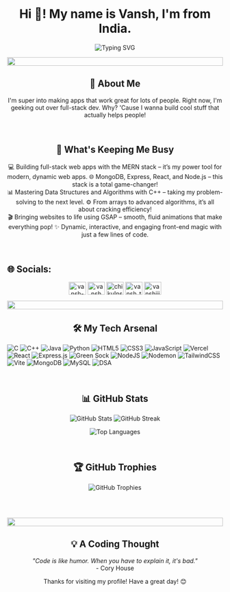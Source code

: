 <h1 align="center">Hi 👋! My name is Vansh, I'm from India.</h1>

<p align="center">
  <img src="https://readme-typing-svg.herokuapp.com?font=Fira+Code&pause=1000&color=2196F3&center=true&vCenter=true&width=435&lines=Aspiring+Full-Stack+Developer;DSA+%7C+MERN+%7C+Explorer;Building+Secure+%26+Scalable+Apps" alt="Typing SVG" />
</p>

<p align="center">
  <img src="https://i.imgur.com/dBaSKWF.gif" height="20" width="100%">
</p>

<h2 align="center">🌟 About Me</h2>

<p align="center">
  I'm super into making apps that work great for lots of people. Right now, I'm geeking out over full-stack dev. Why? 'Cause I wanna build cool stuff that actually helps people!
</p>

<!--
<p align="center">
  <img src="https://raw.githubusercontent.com/devSouvik/devSouvik/master/gif3.gif" />
</p>
--->

<br>

<h2 align="center">🚀 What's Keeping Me Busy</h2>

<p align="center">
💻 Building full-stack web apps with the MERN stack – it’s my power tool for modern, dynamic web apps.
🌐 MongoDB, Express, React, and Node.js – this stack is a total game-changer! <br>
  📊 Mastering Data Structures and Algorithms with C++ – taking my problem-solving to the next level.
⚙️ From arrays to advanced algorithms, it’s all about cracking efficiency!<br>
  🎬 Bringing websites to life using GSAP – smooth, fluid animations that make everything pop!
✨ Dynamic, interactive, and engaging front-end magic with just a few lines of code.<br>
</p>
<br>

## 🌐 Socials:

<p align="center">
<a href="https://www.linkedin.com/in/vansh-tyagi-825001273/" target="blank"><img align="center" src="https://raw.githubusercontent.com/rahuldkjain/github-profile-readme-generator/master/src/images/icons/Social/linked-in-alt.svg" alt="vansh-tyagi-825001273" height="30" width="40" /></a>
<a href="https://www.instagram.com/" target="blank"><img align="center" src="https://raw.githubusercontent.com/rahuldkjain/github-profile-readme-generator/master/src/images/icons/Social/instagram.svg" alt="vansh tyagi" height="30" width="40" /></a>
  <a href="https://leetcode.com/u/iamvtyagi/" target="blank"><img align="center" src="https://raw.githubusercontent.com/rahuldkjain/github-profile-readme-generator/master/src/images/icons/Social/leet-code.svg" alt="chikuInsight" height="30" width="40" /></a>
<a href="https://www.codechef.com/users/vansh_tyagi1" target="blank"><img align="center" src="https://cdn.jsdelivr.net/npm/simple-icons@3.1.0/icons/codechef.svg" alt="vansh_tyagi1" height="30" width="40" /></a>
<a href="mailto:vanshjii021@gmail.com" target="blank"><img align="center" src="https://img.shields.io/badge/-Gmail-D14836?style=for-the-badge&logo=gmail&logoColor=white" alt="vanshjii021@gmail.com" height="30" width="40" /></a>
</p>

<p align="center">
  <img src="https://i.imgur.com/dBaSKWF.gif" height="20" width="100%">
</p>


<h2 align="center">🛠️ My Tech Arsenal</h2>

![C](https://img.shields.io/badge/c-%2300599C.svg?style=for-the-badge&logo=c&logoColor=white) 
![C++](https://img.shields.io/badge/c++-%2300599C.svg?style=for-the-badge&logo=c%2B%2B&logoColor=white) 
![Java](https://img.shields.io/badge/java-%23ED8B00.svg?style=for-the-badge&logo=openjdk&logoColor=white) 
![Python](https://img.shields.io/badge/python-%2314354C.svg?style=for-the-badge&logo=python&logoColor=white) 
![HTML5](https://img.shields.io/badge/html5-%23E34F26.svg?style=for-the-badge&logo=html5&logoColor=white) 
![CSS3](https://img.shields.io/badge/css3-%231572B6.svg?style=for-the-badge&logo=css3&logoColor=white) 
![JavaScript](https://img.shields.io/badge/javascript-%23323330.svg?style=for-the-badge&logo=javascript&logoColor=%23F7DF1E) 
![Vercel](https://img.shields.io/badge/vercel-%23000000.svg?style=for-the-badge&logo=vercel&logoColor=white) 
![React](https://img.shields.io/badge/react-%2320232a.svg?style=for-the-badge&logo=react&logoColor=%2361DAFB) 
![Express.js](https://img.shields.io/badge/express.js-%23404d59.svg?style=for-the-badge&logo=express&logoColor=%2361DAFB) 
![Green Sock](https://img.shields.io/badge/green%20sock-88CE02?style=for-the-badge&logo=greensock&logoColor=white) 
![NodeJS](https://img.shields.io/badge/node.js-6DA55F?style=for-the-badge&logo=node.js&logoColor=white) 
![Nodemon](https://img.shields.io/badge/NODEMON-%23323330.svg?style=for-the-badge&logo=nodemon&logoColor=%BBDEAD) 
![TailwindCSS](https://img.shields.io/badge/tailwindcss-%2338B2AC.svg?style=for-the-badge&logo=tailwind-css&logoColor=white) 
![Vite](https://img.shields.io/badge/vite-%23646CFF.svg?style=for-the-badge&logo=vite&logoColor=white) 
![MongoDB](https://img.shields.io/badge/MongoDB-%234ea94b.svg?style=for-the-badge&logo=mongodb&logoColor=white) 
![MySQL](https://img.shields.io/badge/mysql-%2300758F.svg?style=for-the-badge&logo=mysql&logoColor=white) 
![DSA](https://img.shields.io/badge/Data%20Structures%20%26%20Algorithms-%2300599C.svg?style=for-the-badge&logo=thealgorithms&logoColor=white)




<br>

<h2 align="center">📊 GitHub Stats</h2>

<p align="center">
  <img src="https://github-readme-stats.vercel.app/api?username=iamvtyagi&show_icons=true&theme=radical" alt="GitHub Stats" />
  <img src="https://github-readme-streak-stats.herokuapp.com/?user=iamvtyagi&theme=radical" alt="GitHub Streak" />
</p>

<p align="center">
  <img src="https://github-readme-stats.vercel.app/api/top-langs/?username=iamvtyagi&layout=compact&theme=radical" alt="Top Languages" />
</p>

<br>

<h2 align="center">🏆 GitHub Trophies</h2>

<p align="center">
  <img src="https://github-profile-trophy.vercel.app/?username=iamvtyagi&theme=darkhub&no-frame=true&margin-w=15" alt="GitHub Trophies" />
</p>

<br>

<!---
<h2 align="center">🐍 Contributions Snake</h2>

<p align="center">
  <img src="https://raw.githubusercontent.com/iamvtyagi/iamvtyagi/output/snake.svg" alt="Snake animation" />
</p>

--->

<br>


<!---
<h2 align="center">👁️ Profile Views</h2>

<p align="center">
  <img src="https://profile-counter.glitch.me/iamvtyagi/count.svg" alt="Visitor Count" />
</p>

-->

<p align="center">
  <img src="https://i.imgur.com/dBaSKWF.gif" height="20" width="100%">
</p>

<h2 align="center">💡 A Coding Thought</h2>

<p align="center">
  <i>"Code is like humor. When you have to explain it, it's bad."</i><br>
  - Cory House
</p>

<p align="center">
  Thanks for visiting my profile! Have a great day! 😊
</p>

<!---
iamvtyagi/iamvtyagi is a ✨ special ✨ repository because its `README.md` (this file) appears on your GitHub profile.
You can click the Preview link to take a look at your changes.
--->
